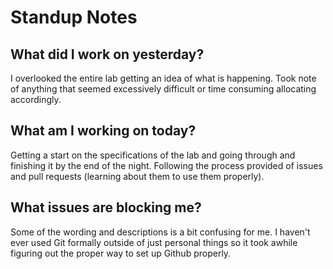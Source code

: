 # Standup Notes

## What did I work on yesterday?
I overlooked the entire lab getting an idea of what is happening. Took note of anything that seemed excessively difficult or time consuming allocating accordingly.

## What am I working on today?
Getting a start on the specifications of the lab and going through and finishing it by the end of the night. Following the process provided of issues and pull requests (learning about them to use them properly).

## What issues are blocking me?
Some of the wording and descriptions is a bit confusing for me. I haven't ever used Git formally outside of just personal things so it took awhile figuring out the proper way to set up Github properly. 
